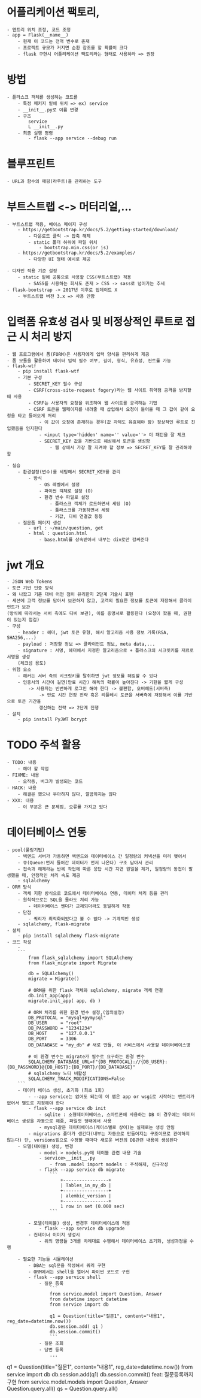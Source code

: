 # 어플리케이션 팩토리, 
    - 엔트리 위치 조정, 코드 조정
    - app = Flask(__name__)
        - 현재 이 코드는 전역 변수로 존재 
        - 프로젝트 규모가 커지면 순환 참조를 할 확률이 크다 
        - flask 구현시 어플리케이션 팩토리라는 형태로 사용하라 => 권장

# 방법
    - 플라스크 객체를 생성하는 코드를 
        - 특정 패키지 밑에 위치 => ex) service
        - __init__.py로 이름 변경 
        - 구조 
            service
            L __init__.py
        - 최종 실행 명령
            - flask --app service --debug run

# 블루프린트
    - URL과 함수의 매핑(라우트)을 관리하는 도구 

# 부트스트랩 <-> 머터리얼,...
    - 부트스트랩 적용, 베이스 페이지 구성
        - https://getbootstrap.kr/docs/5.2/getting-started/download/
            - 다운로드 클릭 -> 압축 해제
            - static 폴더 하위에 파일 위치
                - bootstrap.min.css(or js)
        - https://getbootstrap.kr/docs/5.2/examples/
            - 다양한 UI 형태 예시로 제공

    - 디자인 적용 기준 설정
        - static 밑에 공통으로 사용할 CSS(부트스트랩) 적용
            - SASS를 사용하는 회사도 존재 > CSS -> sass로 넘어가는 추세
    - flask-bootstrap -> 2017년 이후로 업데이트 X
        - 부트스트랩 버전 3.x => 사용 안함

# 입력폼 유효성 검사 및 비정상적인 루트로 접근 시 처리 방지 
    - 웹 프로그램에서 폼(FORM)은 사용자에게 입력 양식을 편리하게 제공
    - 폼 모듈을 활용하여 데이터 입력 필수 여부, 길이, 형식, 유효성, 컨트롤 가능
    - flask-wtf
        - pip install flask-wtf
        - 기본 구성
            - SECRET_KEY 필수 구성
            - CSRF(cross-site-request fogery)라는 웹 사이트 취약점 공격을 방지할 때 사용 
            - CSRF는 사용자의 요청을 위조하여 웹 사이트를 공격하는 기법
            - CSRF 토큰을 웹페이지를 내려줄 때 삽입해서 요청이 들어올 때 그 값이 같이 요청을 타고 들어오게 처리 
                - 이 값이 요청에 존재하는 경우(값 자체도 유효해야 함) 정상적인 루트로 진입했음을 인지한다
                - <input type='hidden' name='' value=''> 이 패턴을 잘 체크
                - SECRET_KEY 값을 기반으로 해싱해서 토큰을 생성함
                    - 웹 상에서 가장 잘 지켜야 할 정보 => SECRET_KEY를 잘 관리해야함 

    - 실습
        - 환경설정(변수)를 세팅해서 SECRET_KEY를 관리 
            - 방식
                - OS 레벨에서 설정
                - 파이썬 객체로 설정 (O)
                - 환경 변수 파일로 설정
                    - 플라스크 객체가 로드하면서 세팅 (O)
                    - 플라스크를 가동하면서 세팅
                    - 키값, 디비 연결값 등등 
        - 질문폼 페이지 생성
            - url : ~/main/question, get
            - html : question.html
                - base.html를 상속받아서 내부는 div로만 감싸준다 

# jwt 개요
    - JSON Web Tokens
    - 토큰 기반 인증 방식
    - 왜 나왔고 기존 대비 어떤 점이 유리한지 2단계 기술시 표현
    - 세션에 고객 정보를 담아서 보관하지 않고, 고객의 필요한 정보를 토큰에 저장해서 클라이언트가 보관
    (방식에 따라서는 서버 측에도 디비 보관), 이를 증명서로 활용한다 (요청이 왔을 때, 권한이 있는지 점검)
    - 구성
        - header : 헤더, jwt 토큰 유형, 해시 알고리즘 사용 정보 기록(RSA, SHA256,...)
        - payload : 저장할 정보 => 클라이언트 정보, meta data,... 
        - signature : 서명, 헤더에서 지정한 알고리즘으로 + 플라스크의 시크릿키를 재료로 서명을 생성
        (체크섬 용도)
    - 위험 요소 
        - 해커는 서버 측의 시크릿키를 탈취하면 jwt 정보를 해킹할 수 있다
        - 인증서의 시간이 길면(만료 시간) 해독의 확률이 높아진다 -> 기한을 짧게 구성
            -> 사용자는 빈번하게 로그인 해야 한다 -> 불편함, 오버헤드(서버측)
                -> 만료 시간 연장 전략 혹은 리플레시 토큰을 서버측에 저장해서 이를 기반으로 토큰 기간을 
                갱신하는 전략 => 2단계 진행 
    - 설치
        - pip install PyJWT bcrypt

# TODO 주석 활용
    - TODO: 내용
        - 해야 할 작업
    - FIXME: 내용
        - 오작동, 버그가 발생되는 코드
    - HACK: 내용
        - 해결은 했으나 우아하지 않다, 깔끔하지는 않다 
    - XXX: 내용
        - 이 부분은 큰 문제점, 오류를 가지고 있다 

# 데이터베이스 연동
    - pool(풀링기법)
        - 백엔드 서버가 가동하면 백엔드와 데이터베이스 간 일정량의 커넥션을 미리 맺어서 
        - 큐(Queue:먼저 들어간 데이터가 먼저 나온다) 구조 담아서 관리 
        - 접속과 해제라는 반복 작업에 따른 응답 시간 지연 원일을 제거, 일정량의 동접이 발생했을 때, 안정적인 처리 속도 제공
        - sqlalchemy
    - ORM 방식
        - 객체 지향 방식으로 코드에서 데이터베이스 연동, 데이터 처리 등을 관리
        - 원칙적으로는 SQL을 몰라도 처리 가능
            - 데이터베이스 벤더가 교체되더라도 동일하게 작동
        - 단점
            - 쿼리가 최적화되었다고 볼 수 없다 -> 기계적인 생성
        - sqlalchemy, flask-migrate
    - 설치
        - pip install sqlalchemy flask-migrate
    - 코드 작성
        -
        ```
            from flask_sqlalchemy import SQLAlchemy
            from flask_migrate import Migrate

            db = SQLAlchemy()
            migrate = Migrate()

            # ORM을 위한 flask 객체와 sqlalchemy, migrate 객체 연결 
            db.init_app(app)
            migrate.init_app( app, db )

            # ORM 처리를 위한 환경 변수 설정,(임의설정)
            DB_PROTOCAL = "mysql+pymysql"
            DB_USER     = "root"
            DB_PASSWORD = "12341234"
            DB_HOST     = "127.0.0.1"
            DB_PORT     = 3306
            DB_DATABASE = "my_db" # 새로 만들, 이 서비스에서 사용할 데이터베이스명

            # 이 환경 변수는 migrate가 필수로 요구하는 환경 변수 
            SQLALCHEMY_DATABASE_URL=f"{DB_PROTOCAL}://{DB_USER}:{DB_PASSWORD}@{DB_HOST}:{DB_PORT}/{DB_DATABASE}"
            # sqlalchemy 노티 비활성
            SQLALCHEMY_TRACK_MODIFICATIONS=False
        ```
        - 데이터 베이스 생성, 초기화 (최초 1회)
            - --app service는 없어도 되는데 이 앱은 app or wsgi로 시작하는 엔트리가 없어서 별도로 지정해야 한다 
            - flask --app service db init
                - sqlite : 소형데이터베이스, 스마트폰에 사용하는 DB 이 경우에는 데이터베이스 생성을 자동으로 해줌, 파일럿 형태에서 사용
                - mysql같은 데이터베이스(케이스별로 상이)는 실제로는 생성 안됨
            - migrations 폴더가 생긴다(내부는 자동으로 만들어지는 구조이므로 관여하지 않는다) 단, versions밑으로 수정할 때마다 새로운 버전의 DB관련 내용이 생성된다 
        - 모델(테이블) 생성, 변경
                - model > models.py에 테이블 관련 내용 기술
                - service>__init__.py
                    - from .model import models : 주석해제, 신규작성
                - flask --app service db migrate
                    ```
                        +-----------------+
                        | Tables_in_my_db |
                        +-----------------+
                        | alembic_version |
                        +-----------------+
                        1 row in set (0.000 sec)
                    ```

            - 모델(테이블) 생성, 변경후 데이터베이스에 적용
                - flask --app service db upgrade
            - 컨테이너 이미지 생성시
                - 위의 명령들 3개를 차례대로 수행해서 데이터베이스 초기화, 생성과정을 수행

        - 필요한 기능들 시뮬레이션
            - DBA는 sql문을 작성해서 쿼리 구현 
            - ORM에서는 shell을 열어서 파이썬 코드로 구현
            - flask --app service shell  
                - 질문 등록
                    ```
                    from service.model import Question, Answer
                    from datetime import datetime                
                    from service import db
                    
                    q1 = Question(title="질문1", content="내용1", reg_date=datetime.now()) 
                    db.session.add( q1 ) 
                    db.session.commit()
                    ```
                - 질문 조회    
                - 답변 등록
                    ...  

q1 = Question(title="질문1", content="내용1", reg_date=datetime.now()) 
from service import db
db.session.add(q1)
db.session.commit()
feat: 질문등록까지 구현
from service.model.models  import Question, Answer
Question.query.all()
qs = Question.query.all()